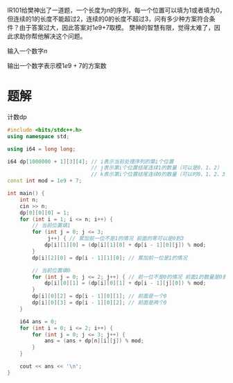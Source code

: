  IR101给樊神出了一道题，一个长度为*n*的序列，每一个位置可以填为1或者填为0，但连续的1的长度不能超过2，连续的0的长度不超过3，问有多少种方案符合条件？由于答案过大，因此答案对1*e*9+7取模。
樊神的智慧有限，觉得太难了，因此求助你帮他解决这个问题。 

输入一个数字$n$

输出一个数字表示模$1e9+7$的方案数

# 题解

计数dp

[西南民大校赛]: http://162.14.124.219/problem/C-11-E

```c++
#include <bits/stdc++.h>
using namespace std;

using i64 = long long;

i64 dp[1000000 + 1][3][4]; // i表示当前处理序列的第i个位置
                           // j表示第i个位置结尾连续1的数量（可以是0、1、2）
                           // k表示第i个位置结尾连续0的数量（可以时0、1、2、3）
const int mod = 1e9 + 7;

int main() {
    int n;
    cin >> n;
    dp[0][0][0] = 1;
    for (int i = 1; i <= n; i++) {
        // 当前位置填1
        for (int j = 0; j <= 3;
             j++) { // 累加前一位不是1的情况 前面的零可以是0到3
            dp[i][1][0] = (dp[i][1][0] + dp[i - 1][0][j]) % mod;
        }
        dp[i][2][0] = dp[i - 1][1][0]; // 累加前一位是1的情况

        // 当前位置填0
        for (int j = 0; j <= 2; j++) { // 前一位不是0的情况 前面1的数量是0到2
            dp[i][0][1] = (dp[i][0][1] + dp[i - 1][j][0]) % mod;
        }
        dp[i][0][2] = dp[i - 1][0][1]; // 前面是一个0
        dp[i][0][3] = dp[i - 1][0][2]; // 前面是两个0
    }

    i64 ans = 0;
    for (int i = 0; i <= 2; i++) {
        for (int j = 0; j <= 3; j++) {
            ans = (ans + dp[n][i][j]) % mod;
        }
    }

    cout << ans << '\n';
}
```

